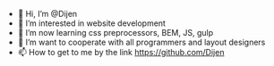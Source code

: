 - 👋 Hi, I’m @Dijen
- 👀 I’m interested in website development
- 🌱 I’m now learning css preprocessors, BEM, JS, gulp
- 💞️ I’m want to cooperate with all programmers and layout designers
- 📫 How to get to me by the link https://github.com/Dijen

